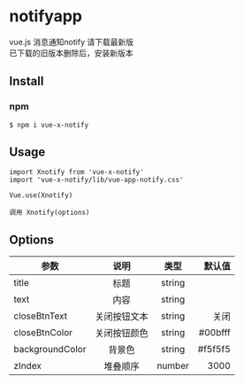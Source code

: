 # notifyapp
vue.js 消息通知notify
请下载最新版  
已下载的旧版本删除后，安装新版本

## Install
### npm
`$ npm i vue-x-notify`

## Usage

```
import Xnotify from 'vue-x-notify'
import 'vue-x-notify/lib/vue-app-notify.css'

Vue.use(Xnotify)

调用 Xnotify(options)
```

## Options
参数|说明|类型|默认值|
--|:--:|:--:|----:
title|标题|string|
text|内容|string|
closeBtnText|关闭按钮文本|string|关闭
closeBtnColor|关闭按钮颜色|string|#00bfff
backgroundColor|背景色|string|#f5f5f5
zIndex|堆叠顺序|number|3000

